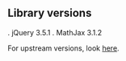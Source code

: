 ## Library versions

. jQuery 3.5.1
. MathJax 3.1.2

For upstream versions, look [here](https://github.com/ankitects/anki/blob/master/ts/package.json).
